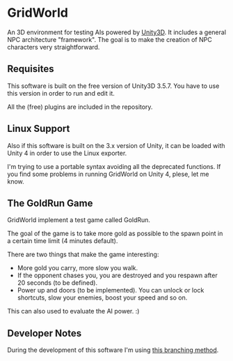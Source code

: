GridWorld
=========

An 3D environment for testing AIs powered by [Unity3D][1]. It includes a general NPC architecture "framework". The goal is to make the creation of NPC characters very straightforward. 

Requisites
----------

This software is built on the free version of Unity3D 3.5.7. You have to use 
this version in order to run and edit it.

All the (free) plugins are included in the repository.

Linux Support
-------------

Also if this software is built on the 3.x version of Unity, it can be loaded 
with Unity 4 in order to use the Linux exporter. 

I'm trying to use a portable syntax avoiding all the deprecated functions. If
you find some problems in running GridWorld on Unity 4, plese, let me know.

The GoldRun Game
----------------

GridWorld implement a test game called GoldRun. 

The goal of the game is to take more gold as possible to the spawn point in a certain time limit (4 minutes default).

There are two things that make the game interesting:

 * More gold you carry, more slow you walk.
 * If the opponent chases you, you are destroyed and you respawn after 20 seconds (to be defined).
 * Power up and doors (to be implemented). You can unlock or lock
 shortcuts, slow your enemies, boost your speed and so on.

 This can also used to evaluate the AI power. :)

Developer Notes
---------------

During the development of this software I'm using [this branching method][2].


[1]: http://unity3d.com/
[2]: http://nvie.com/posts/a-successful-git-branching-model/

